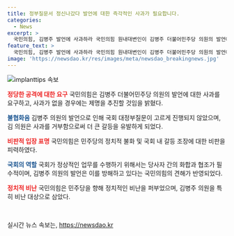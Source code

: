 ```yaml
---
title: 정부질문서 정신나갔다 발언에 대한 즉각적인 사과가 필요합니다.
categories:
  - News
excerpt: >
  국민의힘, 김병주 발언에 사과하라 국민의힘 원내대변인이 김병주 더불어민주당 의원의 발언에 대해 사과를 촉구하며 제명을 추진할 것이라 밝혔다. 국회 대정부질문 중 김병주 의원의 발언에 대한 고성과 야유가 입성해 정상적인 진행이 어려워지자 국민의힘 의원이 피켓을 들고 항의하는 장면이 발생했다. 박 원내대변인은 이를 망언이라 지적하며 민주당에 사과하도록 촉구했다.  또한, 김병주 의원을 비난하며 민생 구하기에 전념하길 촉구했다.
feature_text: >
  국민의힘, 김병주 발언에 사과하라 국민의힘 원내대변인이 김병주 더불어민주당 의원의 발언에 대해 사과를 촉구하며 제명을 추진할 것이라 밝혔다. 국회 대정부질문 중 김병주 의원의 발언에 대한 고성과 야유가 입성해 정상적인 진행이 어려워지자 국민의힘 의원이 피켓을 들고 항의하는 장면이 발생했다. 박 원내대변인은 이를 망언이라 지적하며 민주당에 사과하도록 촉구했다.  또한, 김병주 의원을 비난하며 민생 구하기에 전념하길 촉구했다.
image: 'https://newsdao.kr/res/images/meta/newsdao_breakingnews.jpg'
---
```


<p><img src="https://newsdao.kr/res/images/meta/newsdao_breakingnews.jpg" alt="implanttips 속보" /></p>

<p><b><span style="color: #ee2323;">정당한 공격에 대한 요구</span></b>
국민의힘은 김병주 더불어민주당 의원의 발언에 대한 사과를 요구하고, 사과가 없을 경우에는 제명을 추진할 것임을 밝혔다.</p>

<p><b><span style="color: #1a5490;">불협화음</span></b>
김병주 의원의 발언으로 인해 국회 대정부질문이 고르게 진행되지 않았으며, 김 의원은 사과를 거부함으로써 더 큰 갈등을 유발하게 되었다.</p>

<p><b><span style="color: #ee2323;">비판적 입장 표명</span></b>
국민의힘은 민주당의 정치적 불화 및 국회 내 갈등 조장에 대한 비판을 피력하였다.</p>

<p><b><span style="color: #1a5490;">국회의 역할</span></b>
국회가 정상적인 업무를 수행하기 위해서는 당사자 간의 화합과 협조가 필수적이며, 김병주 의원의 발언은 이를 방해하고 있다는 국민의힘의 견해가 반영되었다.</p>

<p><b><span style="color: #ee2323;">정치적 비난</span></b>
국민의힘은 민주당을 향해 정치적인 비난을 퍼부었으며, 김병주 의원을 특히 비난 대상으로 삼았다.</p>

<p data-ke-size="size16">&nbsp;</p>
실시간 뉴스 속보는, <a href="https://newsdao.kr" rel="dofollow">https://newsdao.kr</a>


